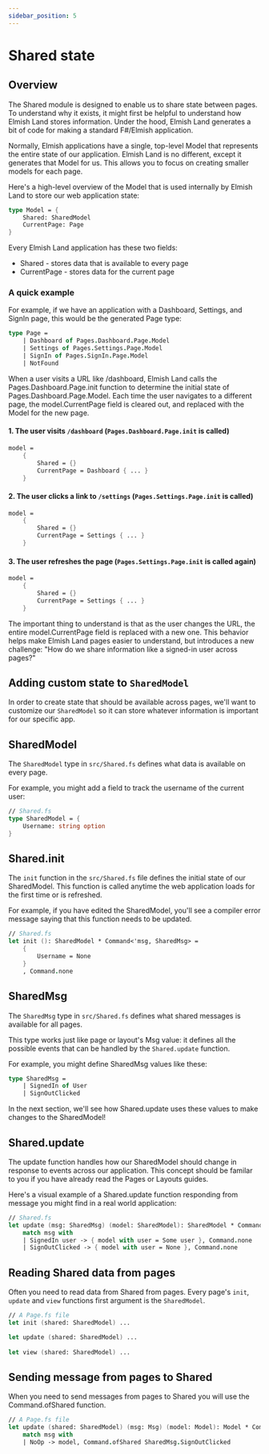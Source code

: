 ```yaml
---
sidebar_position: 5
---
```


# Shared state

## Overview 
The Shared module is designed to enable us to share state between pages. To understand why it exists, it might first be helpful to understand how Elmish Land stores information. Under the hood, Elmish Land generates a bit of code for making a standard F#/Elmish application.

Normally, Elmish applications have a single, top-level Model that represents the entire state of our application. Elmish Land is no different, except it generates that Model for us. This allows you to focus on creating smaller models for each page.

Here's a high-level overview of the Model that is used internally by Elmish Land to store our web application state:

```fsharp
type Model = {
    Shared: SharedModel
    CurrentPage: Page
}
```

Every Elmish Land application has these two fields:

* Shared - stores data that is available to every page
* CurrentPage - stores data for the current page

### A quick example
For example, if we have an application with a Dashboard, Settings, and SignIn page, this would be the generated Page type:

```fsharp
type Page =
    | Dashboard of Pages.Dashboard.Page.Model
    | Settings of Pages.Settings.Page.Model
    | SignIn of Pages.SignIn.Page.Model
    | NotFound
```

When a user visits a URL like /dashboard, Elmish Land calls the Pages.Dashboard.Page.init function to determine the initial state of Pages.Dashboard.Page.Model. Each time the user navigates to a different page, the model.CurrentPage field is cleared out, and replaced with the Model for the new page.

#### 1. The user visits `/dashboard` (`Pages.Dashboard.Page.init` is called)
```fsharp
model =
    { 
        Shared = {}
        CurrentPage = Dashboard { ... }
    }
```

#### 2. The user clicks a link to `/settings` (`Pages.Settings.Page.init` is called)
```fsharp
model =
    { 
        Shared = {}
        CurrentPage = Settings { ... }
    }
```

#### 3. The user refreshes the page (`Pages.Settings.Page.init` is called again)
```fsharp
model =
    { 
        Shared = {}
        CurrentPage = Settings { ... }
    }
```

The important thing to understand is that as the user changes the URL, the entire model.CurrentPage field is replaced with a new one. This behavior helps make Elmish Land pages easier to understand, but introduces a new challenge: "How do we share information like a signed-in user across pages?"

## Adding custom state to `SharedModel`
In order to create state that should be available across pages, we'll want to customize our `SharedModel` so it can store whatever information is important for our specific app.

## SharedModel
The `SharedModel` type in `src/Shared.fs` defines what data is available on every page.

For example, you might add a field to track the username of the current user:

```fsharp
// Shared.fs
type SharedModel = {
    Username: string option
}
``` 

## Shared.init
The `init` function in the `src/Shared.fs` file defines the initial state of our SharedModel. This function is called anytime the web application loads for the first time or is refreshed.

For example, if you have edited the SharedModel, you'll see a compiler error message saying that this function needs to be updated.

```fsharp
// Shared.fs
let init (): SharedModel * Command<'msg, SharedMsg> =
    {
        Username = None
    }
    , Command.none
``` 

## SharedMsg
The `SharedMsg` type in `src/Shared.fs` defines what shared messages is available for all pages.

This type works just like page or layout's Msg value: it defines all the possible events that can be handled by the `Shared.update` function.

For example, you might define SharedMsg values like these:

```fsharp
type SharedMsg = 
    | SignedIn of User
    | SignOutClicked
```

In the next section, we'll see how Shared.update uses these values to make changes to the SharedModel!

## Shared.update
The update function handles how our SharedModel should change in response to events across our application. This concept should be familar to you if you have already read the Pages or Layouts guides.

Here's a visual example of a Shared.update function responding from message you might find in a real world application:

```fsharp
// Shared.fs
let update (msg: SharedMsg) (model: SharedModel): SharedModel * Command<'msg, SharedMsg> =
    match msg with
    | SignedIn user -> { model with user = Some user }, Command.none
    | SignOutClicked -> { model with user = None }, Command.none
```

## Reading Shared data from pages
Often you need to read data from Shared from pages. Every page's `init`, `update` and `view` functions first argument is the `SharedModel`.

```fsharp
// A Page.fs file
let init (shared: SharedModel) ...

let update (shared: SharedModel) ... 
    
let view (shared: SharedModel) ...
```

## Sending message from pages to Shared
When you need to send messages from pages to Shared you will use the Command.ofShared function. 

```fsharp
// A Page.fs file
let update (shared: SharedModel) (msg: Msg) (model: Model): Model * Command<Msg, SharedMsg> =
    match msg with
    | NoOp -> model, Command.ofShared SharedMsg.SignOutClicked
```
